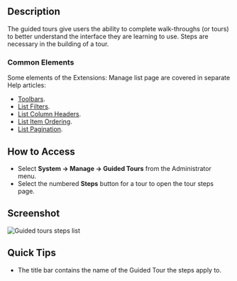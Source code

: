 <!-- Filename: Help4.x:Guided_Tours:_Steps / Display title: Guided Tours: Steps -->

## Description

The guided tours give users the ability to complete walk-throughs (or tours) 
to better understand the interface they are learning to use. Steps are 
necessary in the building of a tour.

### Common Elements

Some elements of the Extensions: Manage list page are covered in separate 
Help articles:

* [Toolbars](jdocmanual?article=help/common-elements/toolbars "").
* [List Filters](jdocmanual?article=help/common-elements/list-filters "").
* [List Column Headers](jdocmanual?article=help/common-elements/list-column-headers "").
* [List Item Ordering](jdocmanual?article=help/common-elements/list-ordering "").
* [List Pagination](jdocmanual?article=help/common-elements/list-pagination "").

## How to Access

- Select **System -> Manage -> Guided Tours** from the Administrator menu.
- Select the numbered **Steps** button for a tour to open the tour steps page.

## Screenshot

![Guided tours steps list](../../../en/images/guided-tours/guided-tours-steps-list.png)

## Quick Tips

- The title bar contains the name of the Guided Tour the steps apply to.
